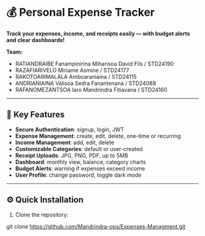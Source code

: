 # 💰 Personal Expense Tracker

**Track your expenses, income, and receipts easily — with budget alerts and clear dashboards!**

**Team:**
- RATIANDRAIBE Fanampinirina Miharisoa David Fils / STD24190
- RAZAFIARIVELO Miriame Asmine / STD24177
- RAKOTOARIMALALA Amboaraniaina / STD24115
- ANDRIANIAINA Valisoa Sedra Fanantenana / STD24088
- RAFANOMEZANTSOA Iaro Mandrindra Fitiavana / STD24160

---

## 🚀 **Key Features**

- **Secure Authentication**: signup, login, JWT  
- **Expense Management**: create, edit, delete, one-time or recurring  
- **Income Management**: add, edit, delete  
- **Customizable Categories**: default or user-created  
- **Receipt Uploads**: JPG, PNG, PDF, up to 5MB  
- **Dashboard**: monthly view, balance, category charts  
- **Budget Alerts**: warning if expenses exceed income  
- **User Profile**: change password, toggle dark mode  

---


## ⚙️ **Quick Installation**

1. Clone the repository:  

git clone https://github.com/Mandrindra-ops/Expenses-Managment.git
